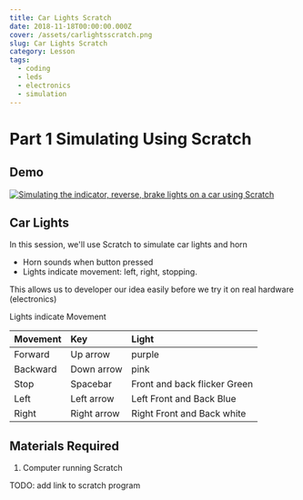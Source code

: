 ```yaml
---
title: Car Lights Scratch
date: 2018-11-18T00:00:00.000Z
cover: /assets/carlightsscratch.png
slug: Car Lights Scratch
category: Lesson
tags:
  - coding
  - leds
  - electronics
  - simulation
---
```


# Part 1 Simulating Using Scratch


## Demo 

[![Simulating the indicator, reverse, brake lights on a car using Scratch](/assets/CarLightsScratch_cVSb3EtPrd8.jpg)](https://www.youtube.com/watch?v=cVSb3EtPrd8)




## Car Lights 
In this session, we'll use Scratch to simulate car lights and horn
- Horn sounds when button pressed
- Lights indicate movement: left, right, stopping.

This allows us to developer our idea easily before we try it on real hardware (electronics)

Lights indicate Movement

| Movement      | Key         |  Light                        
|:------------- |:------------| :-----                        
| Forward       | Up arrow    | purple                         
| Backward      | Down arrow  | pink                          
| Stop          | Spacebar    | Front and back flicker Green  
| Left          | Left arrow  | Left Front and Back Blue      
| Right         | Right arrow | Right Front and Back white    

   


## Materials Required

1. Computer running Scratch

TODO: add link to scratch program





